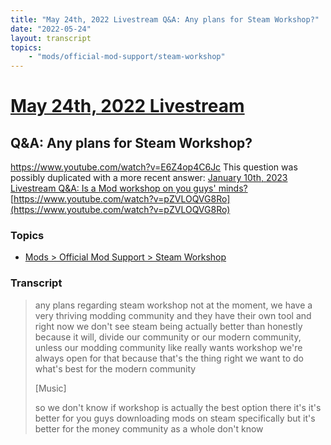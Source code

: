 ```yaml
---
title: "May 24th, 2022 Livestream Q&A: Any plans for Steam Workshop?"
date: "2022-05-24"
layout: transcript
topics:
    - "mods/official-mod-support/steam-workshop"
---
```

# [May 24th, 2022 Livestream](../2022-05-24.md)
## Q&A: Any plans for Steam Workshop?
https://www.youtube.com/watch?v=E6Z4op4C6Jc
This question was possibly duplicated with a more recent answer: [January 10th, 2023 Livestream Q&A: Is a Mod workshop on you guys' minds?](./yt-pZVLOQVG8Ro.md) [https://www.youtube.com/watch?v=pZVLOQVG8Ro](https://www.youtube.com/watch?v=pZVLOQVG8Ro)


### Topics
* [Mods > Official Mod Support > Steam Workshop](../topics/mods/official-mod-support/steam-workshop.md)

### Transcript

> any plans regarding steam workshop not at the moment, we have a very thriving modding community and they have their own tool and right now we don't see steam being actually better than honestly because it will, divide our community or our modern community, unless our modding community like really wants workshop we're always open for that because that's the thing right we want to do what's best for the modern community
>
> [Music]
>
> so we don't know if workshop is actually the best option there it's it's better for you guys downloading mods on steam specifically but it's better for the money community as a whole don't know
